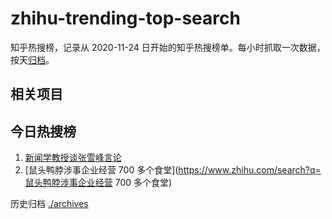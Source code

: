 # zhihu-trending-top-search

知乎热搜榜，记录从 2020-11-24
日开始的知乎热搜榜单。每小时抓取一次数据，按天[归档](./archives)。

## 相关项目

## 今日热搜榜

<!-- BEGIN -->
<!-- 最后更新时间 Tue Jun 20 2023 01:06:30 GMT+0800 (China Standard Time) -->

1. [新闻学教授谈张雪峰言论](https://www.zhihu.com/search?q=新闻学教授谈张雪峰言论)
1. [鼠头鸭脖涉事企业经营 700
   多个食堂](https://www.zhihu.com/search?q=鼠头鸭脖涉事企业经营 700 多个食堂)

<!-- END -->

历史归档 [./archives](./archives)
